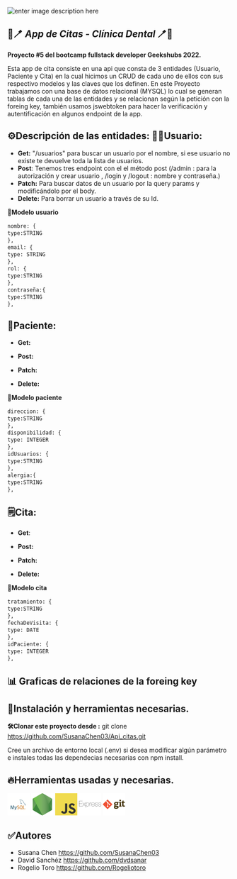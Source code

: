 ![enter image description here](https://img.freepik.com/vector-gratis/plantilla-diseno-logotipo-clinica-dental-simple_332233-310.jpg?size=626&ext=jpg)

🦷🪥 ***App de Citas - Clínica Dental*** 🪥🦷
-

**Proyecto #5 del bootcamp fullstack developer Geekshubs 2022.**

  Esta app de cita consiste en una api que consta de 3 entidades (Usuario, Paciente y Cita) en la cual hicimos un CRUD de cada uno de ellos con sus respectivo modelos y las claves que los definen. 
En este Proyecto trabajamos con una base de datos relacional (MYSQL) lo cual se generan tablas de cada una de las entidades y se relacionan según la petición con la foreing key, también usamos jswebtoken para hacer la verificación y autentificación en algunos endpoint de la app.


⚙️Descripción de las entidades:
👨‍💻Usuario:
- 
- **Get:**  "/usuarios" para buscar un usuario por el nombre, si ese usuario no existe te devuelve toda la lista de usuarios.
- **Post**: Tenemos tres endpoint con el el método post (/admin : para la autorización y crear usuario , /login y  /logout : nombre y contraseña.)
- **Patch:** Para buscar datos de un usuario por la query params y modificándolo por el body.
- **Delete:** Para borrar un usuario a través de su Id.

👀**Modelo usuario**

    nombre: {   
    type:STRING         
    }, 
    email: {
    type: STRING
    }, 
    rol: {
    type:STRING
    }, 
    contraseña:{
    type:STRING
    }, 

🙋Paciente:
-
- **Get:**  
- **Post:** 
- **Patch:**

- **Delete:**

👀**Modelo paciente**

    direccion: {   
    type:STRING         
    }, 
    disponibilidad: {
    type: INTEGER
    }, 
    idUsuarios: {
    type:STRING
    }, 
    alergia:{
    type:STRING
    }, 

🗒️Cita:
-
- **Get**:  
- **Post:** 
- **Patch:**

- **Delete:**

👀**Modelo  cita**

    tratamiento: {   
    type:STRING         
    }, 
    fechaDeVisita: {
    type: DATE
    }, 
    idPaciente: {
    type: INTEGER
    }, 

📊 Graficas de relaciones de la foreing key
-








🎯Instalación  y herramientas necesarias. 
-
**🛠️Clonar este proyecto desde :** 
git clone  https://github.com/SusanaChen03/Api_citas.git

Cree un archivo de entorno local (.env) si desea modificar algún parámetro e instales todas las dependecias necesarias con npm install.

**🔥Herramientas usadas y necesarias.**
-

 <code><img height="50" src="https://raw.githubusercontent.com/github/explore/80688e429a7d4ef2fca1e82350fe8e3517d3494d/topics/mysql/mysql.png"></code>  <code><img height="50" src="https://raw.githubusercontent.com/github/explore/80688e429a7d4ef2fca1e82350fe8e3517d3494d/topics/nodejs/nodejs.png"></code>  <code><img height="50" src="https://raw.githubusercontent.com/github/explore/80688e429a7d4ef2fca1e82350fe8e3517d3494d/topics/javascript/javascript.png"></code> <code><img height="50" src="https://raw.githubusercontent.com/github/explore/80688e429a7d4ef2fca1e82350fe8e3517d3494d/topics/express/express.png"></code> <code><img height="50" src="https://raw.githubusercontent.com/github/explore/80688e429a7d4ef2fca1e82350fe8e3517d3494d/topics/git/git.png"></code>

✅Autores 
-
- Susana Chen https://github.com/SusanaChen03
- David Sanchéz https://github.com/dvdsanar
- Rogelio Toro https://github.com/Rogeliotoro

